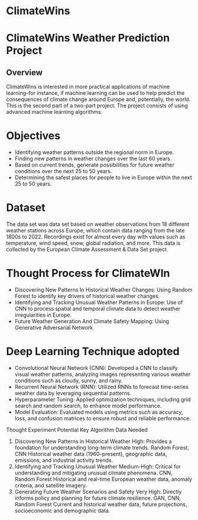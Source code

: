 # ClimateWins
# ClimateWins Weather Prediction Project 
## Overview 
ClimateWins is interested in more practical applications of machine learning–for
instance, if machine learning can be used to help predict the consequences of climate change
around Europe and, potentially, the world. This is the second part of a two-part project. The project consists of using advanced machine learning algorithms. 

# Objectives 
 - Identifying weather patterns outside the regional norm in Europe.
 - Finding new patterns in weather changes over the last 60 years.
 - Based on current trends, generate possibilities for future weather conditions over the next 25 to 50 years.
 - Determining the safest places for people to live in Europe within the next 25 to 50 years.

# Dataset 
The data set was data set based on weather observations from 18 different weather stations
across Europe, which contain data ranging from the late 1800s to 2022. Recordings exist for
almost every day with values such as temperature, wind speed, snow, global radiation, and
more. This data is collected by the European Climate Assessment & Data Set project.

# Thought Process for ClimateWIn
- Discovering New Patterns In Historical Weather Changes: Using Random Forest to identify key drivers of historical weather changes.
- Identifying and Tracking Unusual Weather Patterns in Europe: Use of CNN to process spatial and temporal climate data to detect weather irregularities in Europe.
- Future Weather Generation And Climate Safety Mapping: Using Generative Adversarial Network

# Deep Learning Technique adopted
- Convolutional Neural Network (CNN): Developed a CNN to classify visual weather patterns, analyzing images representing various weather conditions such as cloudy, sunny, and rainy.
- Recurrent Neural Network (RNN): Utilized RNNs to forecast time-series weather data by leveraging sequential patterns.
- Hyperparameter Tuning: Applied optimization techniques, including grid search and random search, to enhance model performance.
- Model Evaluation: Evaluated models using metrics such as accuracy, loss, and confusion matrices to ensure robust and reliable performance.

Thought Experiment
Potential
Key Algorithm
Data Needed
1. Discovering New Patterns in Historical Weather
High: Provides a foundation for understanding long-term climate trends.
Random Forest, CNN
Historical weather data (1960–present), geographic data, emissions, and industrial activity trends.
2. Identifying and Tracking Unusual Weather
Medium-High: Critical for understanding and mitigating unusual climate phenomena.
CNN, Random Forest
Historical and real-time European weather data, anomaly criteria, and satellite imagery.
3. Generating Future Weather Scenarios and Safety
Very High: Directly informs policy and planning for future climate resilience.
GAN, CNN, Random Forest
Current and historical weather data, future projections, socioeconomic and demographic data.





